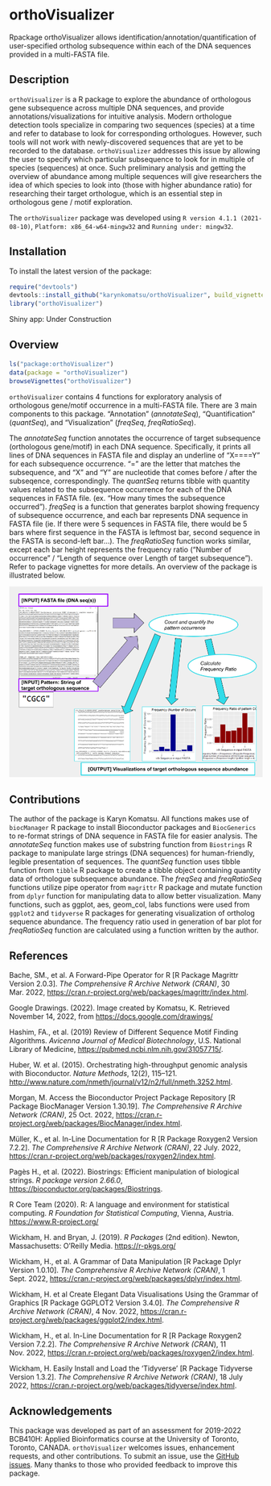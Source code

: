
<!-- README.md is generated from README.Rmd. Please edit that file -->

# orthoVisualizer

Rpackage orthoVisualizer allows identification/annotation/quantification
of user-specified ortholog subsequence within each of the DNA sequences
provided in a multi-FASTA file.

## Description

`orthoVisualizer` is a R package to explore the abundance of orthologous
gene subsequence across multiple DNA sequences, and provide
annotations/visualizations for intuitive analysis. Modern orthologue
detection tools specialize in comparing two sequences (species) at a
time and refer to database to look for corresponding orthologues.
However, such tools will not work with newly-discovered sequences that
are yet to be recorded to the database. `orthoVisualizer` addresses this
issue by allowing the user to specify which particular subsequence to
look for in multiple of species (sequences) at once. Such preliminary
analysis and getting the overview of abundance among multiple sequences
will give researchers the idea of which species to look into (those with
higher abundance ratio) for researching their target orthologue, which
is an essential step in orthologous gene / motif exploration.

The `orthoVisualizer` package was developed using
`R version 4.1.1 (2021-08-10)`, `Platform: x86_64-w64-mingw32` and
`Running under: mingw32`.

## Installation

To install the latest version of the package:

``` r
require("devtools")
devtools::install_github("karynkomatsu/orthoVisualizer", build_vignettes = TRUE)
library("orthoVisualizer")
```

Shiny app: Under Construction

## Overview

``` r
ls("package:orthoVisualizer")
data(package = "orthoVisualizer") 
browseVignettes("orthoVisualizer")
```

`orthoVisualizer` contains 4 functions for exploratory analysis of
orthologous gene/motif occurrence in a multi-FASTA file. There are 3
main components to this package. “Annotation” (*annotateSeq*),
“Quantification” (*quantSeq*), and “Visualization” (*freqSeq*,
*freqRatioSeq*).

The *annotateSeq* function annotates the occurrence of target
subsequence (orthologous gene/motif) in each DNA sequence. Specifically,
it prints all lines of DNA sequences in FASTA file and display an
underline of “X====Y” for each subsequence occurrence. “=” are the
letter that matches the subsequence, and “X” and “Y” are nucleotide that
comes before / after the subseqence, correspondingly. The *quantSeq*
returns tibble with quantity values related to the subsequence
occurrence for each of the DNA sequences in FASTA file. (ex. “How many
times the subsequence occurred”). *freqSeq* is a function that generates
barplot showing frequency of subsequence occurrence, and each bar
represents DNA sequence in FASTA file (ie. If there were 5 sequences in
FASTA file, there would be 5 bars where first sequence in the FASTA is
leftmost bar, second sequence in the FASTA is second-left bar…). The
*freqRatioSeq* function works similar, except each bar height represents
the frequency ratio (“Number of occurrence” / “Length of sequence over
Length of target subsequence”). Refer to package vignettes for more
details. An overview of the package is illustrated below.

![](./inst/extdata/KOMATSU_K_A4.png)

## Contributions

The author of the package is Karyn Komatsu. All functions makes use of
`biocManager` R package to install Bioconductor packages and
`BiocGenerics` to re-format strings of DNA sequence in FASTA file for
easier analysis. The *annotateSeq* function makes use of substring
function from `Biostrings` R package to manipulate large strings (DNA
sequences) for human-friendly, legible presentation of sequences. The
*quantSeq* function uses tibble function from `tibble` R package to
create a tibble object containing quantity data of orthologue
subsequence abundance. The *freqSeq* and *freqRatioSeq* functions
utilize pipe operator from `magrittr` R package and mutate function from
`dplyr` function for manipulating data to allow better visualization.
Many functions, such as ggplot, aes, geom\_col, labs functions were used
from `ggplot2` and `tidyverse` R packages for generating visualization
of ortholog sequence abundance. The frequency ratio used in generation
of bar plot for *freqRatioSeq* function are calculated using a function
written by the author.

## References

Bache, SM., et al. A Forward-Pipe Operator for R \[R Package Magrittr
Version 2.0.3\]. *The Comprehensive R Archive Network (CRAN)*, 30
Mar. 2022,
<https://cran.r-project.org/web/packages/magrittr/index.html>.

Google Drawings. (2022). Image created by Komatsu, K. Retrieved November
14, 2022, from <https://docs.google.com/drawings/>

Hashim, FA., et al. (2019) Review of Different Sequence Motif Finding
Algorithms. *Avicenna Journal of Medical Biotechnology*, U.S. National
Library of Medicine, <https://pubmed.ncbi.nlm.nih.gov/31057715/>.

Huber, W. et al. (2015). Orchestrating high-throughput genomic analysis
with Bioconductor. *Nature Methods*, 12(2), 115–121.
<http://www.nature.com/nmeth/journal/v12/n2/full/nmeth.3252.html>.

Morgan, M. Access the Bioconductor Project Package Repository \[R
Package BiocManager Version 1.30.19\]. *The Comprehensive R Archive
Network (CRAN)*, 25 Oct. 2022,
<https://cran.r-project.org/web/packages/BiocManager/index.html>.

Müller, K., et al. In-Line Documentation for R \[R Package Roxygen2
Version 7.2.2\]. *The Comprehensive R Archive Network (CRAN)*, 22 July.
2022, <https://cran.r-project.org/web/packages/roxygen2/index.html>.

Pagès H., et al. (2022). Biostrings: Efficient manipulation of
biological strings. *R package version 2.66.0*,
<https://bioconductor.org/packages/Biostrings>.

R Core Team (2020). R: A language and environment for statistical
computing. *R Foundation for Statistical Computing*, Vienna, Austria.
<https://www.R-project.org/>

Wickham, H. and Bryan, J. (2019). *R Packages* (2nd edition). Newton,
Massachusetts: O’Reilly Media. <https://r-pkgs.org/>

Wickham, H., et al. A Grammar of Data Manipulation \[R Package Dplyr
Version 1.0.10\]. *The Comprehensive R Archive Network (CRAN)*, 1
Sept. 2022, <https://cran.r-project.org/web/packages/dplyr/index.html>.

Wickham, H. et al Create Elegant Data Visualisations Using the Grammar
of Graphics \[R Package GGPLOT2 Version 3.4.0\]. *The Comprehensive R
Archive Network (CRAN)*, 4 Nov. 2022,
<https://cran.r-project.org/web/packages/ggplot2/index.html>.

Wickham, H., et al. In-Line Documentation for R \[R Package Roxygen2
Version 7.2.2\]. *The Comprehensive R Archive Network (CRAN*), 11
Nov. 2022,
<https://cran.r-project.org/web/packages/roxygen2/index.html>.

Wickham, H. Easily Install and Load the ‘Tidyverse’ \[R Package
Tidyverse Version 1.3.2\]. *The Comprehensive R Archive Network (CRAN)*,
18 July 2022,
<https://cran.r-project.org/web/packages/tidyverse/index.html>.

## Acknowledgements

This package was developed as part of an assessment for 2019-2022
BCB410H: Applied Bioinformatics course at the University of Toronto,
Toronto, CANADA. `orthoVisualizer` welcomes issues, enhancement
requests, and other contributions. To submit an issue, use the [GitHub
issues](https://github.com/karynkomatsu/orthoVisualizer/issues). Many
thanks to those who provided feedback to improve this package.
